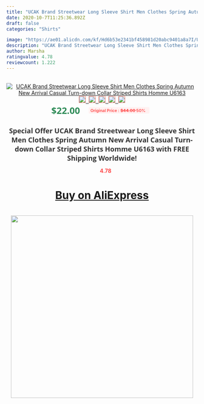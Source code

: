 ```yaml
---
title: "UCAK Brand Streetwear Long Sleeve Shirt Men Clothes Spring Autumn New Arrival Casual Turn-down Collar Striped Shirts Homme U6163"
date: 2020-10-7T11:25:36.892Z
draft: false
categories: "Shirts"

image: "https://ae01.alicdn.com/kf/Hd6b53e2341bf458981d20abc9401a8a7I/UCAK-Brand-Streetwear-Long-Sleeve-Shirt-Men-Clothes-Spring-Autumn-New-Arrival-Casual-Turn-down-Collar.jpg"
description: "UCAK Brand Streetwear Long Sleeve Shirt Men Clothes Spring Autumn New Arrival Casual Turn-down Collar Striped Shirts Homme U6163"
author: Marsha
ratingvalue: 4.78
reviewcount: 1.222
---
```

<br>
<div style="text-align: center;">
<a href="https://s.click.aliexpress.com/e/_ALtXfn" target="_blank" rel="nofollow noopener noreferrer"><img alt="UCAK Brand Streetwear Long Sleeve Shirt Men Clothes Spring Autumn New Arrival Casual Turn-down Collar Striped Shirts Homme U6163" class="magnifier-image" src="https://ae01.alicdn.com/kf/Hd6b53e2341bf458981d20abc9401a8a7I/UCAK-Brand-Streetwear-Long-Sleeve-Shirt-Men-Clothes-Spring-Autumn-New-Arrival-Casual-Turn-down-Collar.jpg_640x640.jpg">
<br>
<img style="border:1px solid salmon" src="https://ae01.alicdn.com/kf/Hd6b53e2341bf458981d20abc9401a8a7I/UCAK-Brand-Streetwear-Long-Sleeve-Shirt-Men-Clothes-Spring-Autumn-New-Arrival-Casual-Turn-down-Collar.jpg_120x120.jpg">&nbsp;&nbsp;<img style="border:1px solid salmon" src="https://ae01.alicdn.com/kf/H758b5cdd07d44c8784a0ccf7e10208329/UCAK-Brand-Streetwear-Long-Sleeve-Shirt-Men-Clothes-Spring-Autumn-New-Arrival-Casual-Turn-down-Collar.jpg_120x120.jpg">&nbsp;&nbsp;<img style="border:1px solid salmon" src="https://ae01.alicdn.com/kf/H2e4678c34d47409eb8d3346d2be68232U/UCAK-Brand-Streetwear-Long-Sleeve-Shirt-Men-Clothes-Spring-Autumn-New-Arrival-Casual-Turn-down-Collar.jpg_120x120.jpg">&nbsp;&nbsp;<img style="border:1px solid salmon" src="https://ae01.alicdn.com/kf/H30da9dc303114997852f794f2a66d74eD/UCAK-Brand-Streetwear-Long-Sleeve-Shirt-Men-Clothes-Spring-Autumn-New-Arrival-Casual-Turn-down-Collar.jpg_120x120.jpg">&nbsp;&nbsp;<img style="border:1px solid salmon" src="https://ae01.alicdn.com/kf/H6ed2f6ccfaac4b9faa594d6d12672e0cU/UCAK-Brand-Streetwear-Long-Sleeve-Shirt-Men-Clothes-Spring-Autumn-New-Arrival-Casual-Turn-down-Collar.jpg_120x120.jpg"></a></div><br0>
<div style="text-align: center;"><span style="background-color: white; border: 0px; box-sizing: border-box; color: seagreen; display: inline-block; font-family: &quot;open sans&quot; , &quot;arial&quot; , &quot;helvetica&quot; , sans-serif , &quot;heiti&quot;; font-size: 24px; font-stretch: inherit; font-weight: 700; line-height: inherit; margin: 0px 10px 0px 0px; padding: 0px; vertical-align: middle;">$22.00 </span>
<span style="background: rgb(255 , 241 , 241); border-radius: 3px; border: 0px; box-sizing: border-box; color: #ff4747; display: inline-block; font-family: inherit; font-size: 12px; font-stretch: inherit; font-style: inherit; font-variant: inherit; font-weight: 600; line-height: inherit; margin: 0px; padding: 2px 5px; transform: scale(0.9); vertical-align: middle;">Original Price : <b style="text-decoration: line-through;">$44.00 </b> 50%&nbsp;&nbsp;</span></div>
<h1 style="color: #333333; display: inline-block; font-family: &quot;open sans&quot; , &quot;arial&quot; , &quot;helvetica&quot; , sans-serif , &quot;heiti&quot;; font-size: 18px; font-stretch: inherit; font-weight: 700; text-align: center;">Special Offer UCAK Brand Streetwear Long Sleeve Shirt Men Clothes Spring Autumn New Arrival Casual Turn-down Collar Striped Shirts Homme U6163 with FREE Shipping Worldwide!</h1>
<div style="color: #ff4747; text-align: center;">
<img src="https://4.bp.blogspot.com/-M0ZcTcb-5uY/XleCXlxnR4I/AAAAAAAAAEc/OrjgMkXV1oMQFaCRZj5HQwOCBcu3w1FegCPcBGAYYCw/s1600/star.png" style="height: 15px;">&nbsp;<b>4.78</b></div>
<div class="button_cont" align="center"><a class="buynow_a" href="https://s.click.aliexpress.com/e/_ALtXfn" target="_blank" rel="nofollow noopener noreferrer"><H1>Buy on AliExpress</H1></a></div><br>
<div class="separator" style="clear: both; text-align: center;">
<img src="https://lh3.googleusercontent.com/-pTy5HemUv9M/XlePHvY0dAI/AAAAAAAAAE4/0nX5iRUoIWY8eMW9Dpxeirr157OZliDIgCLcBGAsYHQ/s1600/badge.gif" width="480">
</div>
